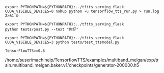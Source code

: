 
```
export PYTHONPATH=${PYTHONPATH}:../tftts_serving_flask
CUDA_VISIBLE_DEVICES=0 nohup python -u tensorflow_tts_run.py > run.log 2>&1 &
```

````
export PYTHONPATH=${PYTHONPATH}:../tftts_serving_flask
python tests/post.py --text "你好"
````


```
export PYTHONPATH=${PYTHONPATH}:../tftts_serving_flask
CUDA_VISIBLE_DEVICES=3 python tests/test_ttsmodel.py
```


```
TensorFlowTTS==0.8
```

/home/suser/machinelp/TensorflowTTS/examples/multiband_melgan/exp/train.multiband_melgan.baker.v1/checkpoints/generator-200000.h5
